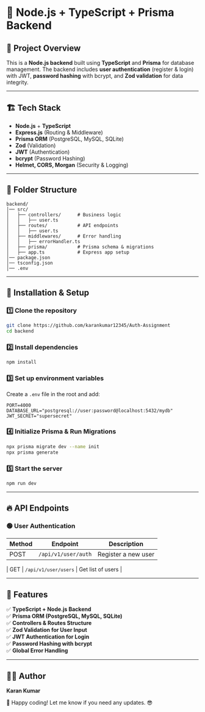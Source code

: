 # 🚀 Node.js + TypeScript + Prisma Backend

## 📌 Project Overview
This is a **Node.js backend** built using **TypeScript** and **Prisma** for database management. The backend includes **user authentication** (register & login) with JWT, **password hashing** with bcrypt, and **Zod validation** for data integrity.

---

## 🏗 Tech Stack
- **Node.js** + **TypeScript**
- **Express.js** (Routing & Middleware)
- **Prisma ORM** (PostgreSQL, MySQL, SQLite)
- **Zod** (Validation)
- **JWT** (Authentication)
- **bcrypt** (Password Hashing)
- **Helmet, CORS, Morgan** (Security & Logging)

---

## 📂 Folder Structure
```
backend/
│── src/
│   ├── controllers/      # Business logic
│   │   ├── user.ts
│   ├── routes/           # API endpoints
│   │   ├── user.ts
│   ├── middlewares/      # Error handling
│   │   ├── errorHandler.ts
│   ├── prisma/           # Prisma schema & migrations
│   ├── app.ts            # Express app setup
│── package.json
│── tsconfig.json
│── .env
```

---

## 🚀 Installation & Setup
### 1️⃣ Clone the repository
```sh
git clone https://github.com/karankumar12345/Auth-Assignment
cd backend
```
### 2️⃣ Install dependencies
```sh
npm install
```
### 3️⃣ Set up environment variables
Create a `.env` file in the root and add:
```
PORT=4000
DATABASE_URL="postgresql://user:password@localhost:5432/mydb"
JWT_SECRET="supersecret"
```
### 4️⃣ Initialize Prisma & Run Migrations
```sh
npx prisma migrate dev --name init
npx prisma generate
```
### 5️⃣ Start the server
```sh
npm run dev
```

---

## 🔥 API Endpoints
### 🟢 **User Authentication**
| Method | Endpoint             | Description |
|--------|---------------------|-------------|
| POST   | `/api/v1/user/auth` | Register a new user |

| GET    | `/api/v1/user/users` | Get list of users |

---

## 🎯 Features
✅ **TypeScript + Node.js Backend**  
✅ **Prisma ORM (PostgreSQL, MySQL, SQLite)**  
✅ **Controllers & Routes Structure**  
✅ **Zod Validation for User Input**  
✅ **JWT Authentication for Login**  
✅ **Password Hashing with bcrypt**  
✅ **Global Error Handling**  

---

## 👨‍💻 Author
**Karan Kumar**

🚀 Happy coding! Let me know if you need any updates. 😎

